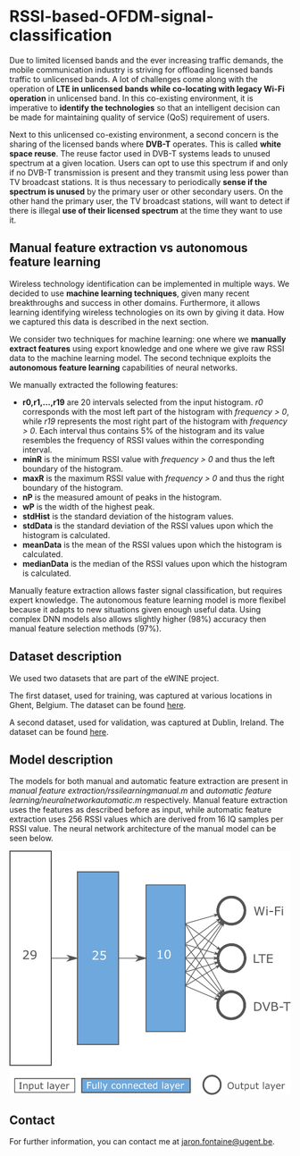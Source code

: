 # RSSI-based-OFDM-signal-classification

Due to limited licensed bands and the ever increasing traffic demands, the mobile communication industry is striving for offloading licensed bands traffic to unlicensed bands. A lot of challenges come along with the operation of **LTE in unlicensed bands while co-locating with legacy Wi-Fi operation** in unlicensed band. In this co-existing environment, it is imperative to **identify the technologies** so that an intelligent decision can be made for maintaining quality of service (QoS) requirement of users.

Next to this unlicensed co-existing environment, a second concern is the sharing of the licensed bands where **DVB-T** operates. This is called **white space reuse**. The reuse factor used in DVB-T systems leads to unused spectrum at a given location. Users can opt to use this spectrum if and only if no DVB-T transmission is present and they transmit using less power than TV broadcast stations. It is thus necessary to periodically **sense if the spectrum is unused** by the primary user or other secondary users. On the other hand the primary user, the TV broadcast stations, will want to detect if there is illegal **use of their licensed spectrum** at the time they want to use it.

## Manual feature extraction vs autonomous feature learning
Wireless technology identification can be implemented in multiple ways. We decided to use **machine learning techniques**, given many recent breakthroughs and success in other domains. Furthermore, it allows learning identifying wireless technologies on its own by giving it data. How we captured this data is described in the next section.

We consider two techniques for machine learning: one where we **manually extract features** using export knowledge and one where we give raw RSSI data to the machine learning model. The second technique exploits the **autonomous feature learning** capabilities of neural networks.

We manually extracted the following features:
- **r0,r1,...,r19** are 20 intervals selected from the input histogram. *r0* corresponds with the most left part of the histogram with *frequency > 0*, while *r19* represents the most right part of the histogram with *frequency > 0*.  Each interval thus contains 5\% of the histogram and its value resembles the frequency of RSSI values within the corresponding interval.
- **minR** is the minimum RSSI value with *frequency > 0* and thus the left boundary of the histogram.
- **maxR** is the maximum RSSI value with *frequency > 0* and thus the right boundary of the histogram.
- **nP** is the measured amount of peaks in the histogram.
- **wP** is the width of the highest peak.
- **stdHist** is the standard deviation of the histogram values.
- **stdData** is the standard deviation of the RSSI values upon which the histogram is calculated.
- **meanData** is the mean of the RSSI values upon which the histogram is calculated.
- **medianData** is the median of the RSSI values upon which the histogram is calculated.

Manually feature extraction allows faster signal classification, but requires expert knowledge. The autonomous feature learning model is more flexibel because it adapts to new situations given enough useful data. Using complex DNN models also allows slightly higher (98%) accuracy then manual feature selection methods (97%).

## Dataset description
We used two datasets that are part of the eWINE project.

The first dataset, used for training, was captured at various locations in Ghent, Belgium. The dataset can be found [here](https://github.com/ewine-project/Technology-classification-dataset).

A second dataset, used for validation, was captured at Dublin, Ireland. The dataset can be found [here](https://github.com/ewine-project/lte-wifi-iq-samples).

## Model description
The models for both manual and automatic feature extraction are present in *manual feature extraction/rssilearningmanual.m* and *automatic feature learning/neuralnetworkautomatic.m* respectively. Manual feature extraction uses the features as described before as input, while automatic feature extraction uses 256 RSSI values which are derived from 16 IQ samples per RSSI value. The neural network architecture of the manual model can be seen below.

![Neural network - manual feature extraction - 29 input nodes / 25 hidden nodes / 10 hidden nodes / 3 output nodes for Wi-Fi, LTE and DVB-T](figures/DNN.png?s=200)

## Contact
For further information, you can contact me at jaron.fontaine@ugent.be.
